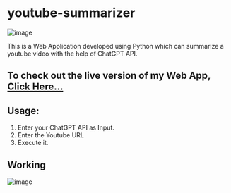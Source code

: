 # youtube-summarizer
![image](https://github.com/abhi777/youtube-summarizer/assets/74459400/5d2657c1-7226-4a93-95cc-054ff0419a69)

This is a Web Application developed using Python which can summarize a youtube video with the help of ChatGPT API.

## To check out the live version of my Web App, [Click Here...]([https://web-img-gpt.streamlit.app/](https://youtubegpt-6wjmknlkh0r.streamlit.app/))

## Usage:
1. Enter your ChatGPT API as Input.
2. Enter the Youtube URL
3. Execute it. 

## Working
![image](https://github.com/abhi777/youtube-summarizer/assets/74459400/1c2c6d53-0b78-4cd4-afc0-a4a85214b30c)
